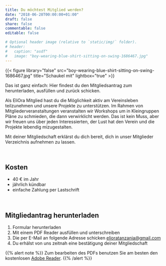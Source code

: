 ```yaml
---
title: Du möchtest Mitglied werden?
date: "2018-06-28T00:00:00+01:00"
draft: false
share: false
commentable: false
editable: false

# Optional header image (relative to `static/img/` folder).
# header:
#   caption: "asdf"
#   image: "boy-wearing-blue-shirt-sitting-on-swing-1686467.jpg"
---
```


{{< figure library="false" src="boy-wearing-blue-shirt-sitting-on-swing-1686467.jpg" title="Schaukel mit" lightbox="true" >}}

Das ist ganz einfach:
Hier findest du den Mitgliedsantrag zum herunterladen, ausfüllen und zurück schicken.

Als EliOra Mitglied hast du die Möglichkeit aktiv am Vereinsleben teilzunehmen und unsere Projekte zu unterstützen. Im Rahmen von Mitgliederveranstaltungen veranstalten wir Workshops um in Kleingruppen Pläne zu schmieden, die dann verwirklicht werden.
Das ist kein Muss, aber wir freuen uns über jeden Interessierten, der Lust hat den Verein und die Projekte lebendig mizugestalten.

Mit deiner Mitgliedschaft erklärst du dich bereit, dich in unser Mitglieder Verzeichnis aufnehmen zu lassen.

</br>

## Kosten

- 40 € im Jahr
- jährlich kündbar
- einfache Zahlung per Lastschrift


</br>

## Mitgliedantrag herunterladen

1. Formular herunterladen
2. Mit einem PDF Reader ausfüllen und unterschreiben
3. Die per E-Mail an folgende Adresse schicken [elioratanzania@gmail.com](mailto:elioratanzania@gmail.com?subject=[Mitgliedsantrag])
4. Du erhälst von uns zeitnah eine bestätigung deiner Mitgliedschaft


{{% alert note %}}
Zum bearbeiten des PDFs benutzen Sie am besten den kostenlosen [Adobe Reader](https://get.adobe.com/de/reader/).
{{% /alert %}}

